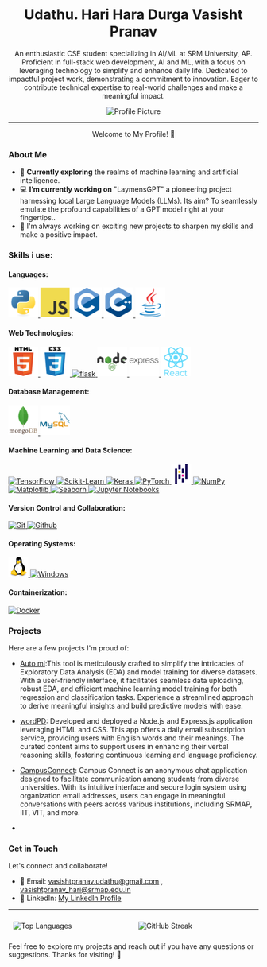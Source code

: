 <div align="center">
  <h1>Udathu. Hari Hara Durga Vasisht Pranav</h1>
  <p>An enthusiastic CSE student specializing in AI/ML at SRM University, AP. Proficient in full-stack
web development, AI and ML, with a focus on leveraging technology to simplify and enhance daily life.
Dedicated to impactful project work, demonstrating a commitment to innovation. Eager to contribute
technical expertise to real-world challenges and make a meaningful impact.</p>
  <img src="https://github.com/HHDVasishtPranav.png" alt="Profile Picture" width="200"/>
</div>

---
<div align="center">Welcome to My Profile! 👋
</div>

### About Me
- 🌱 **Currently exploring** the realms of machine learning and artificial intelligence.
- 💻 **I’m currently working on** "LaymensGPT" a pioneering project harnessing local Large Language Models (LLMs). Its aim? To seamlessly emulate the profound capabilities of a GPT model right at your fingertips..
- 🔭 I'm always working on exciting new projects to sharpen my skills and make a positive impact.

<div align="left">
<h3>Skills i use:</h3>
</div>
<div align="center">
  <h4 align="left">Languages:</h4>
  <p align="left">
    <a href="https://www.python.org" target="_blank" rel="noreferrer" class="language-icon">
      <img src="https://raw.githubusercontent.com/devicons/devicon/master/icons/python/python-original.svg" alt="python" width="60" height="60"/>
    </a>
    <a href="https://developer.mozilla.org/en-US/docs/Web/JavaScript" target="_blank" rel="noreferrer" class="language-icon">
      <img src="https://raw.githubusercontent.com/devicons/devicon/master/icons/javascript/javascript-original.svg" alt="javascript" width="60" height="60"/>
    </a>
    <a href="https://www.cprogramming.com/" target="_blank" rel="noreferrer" class="language-icon">
      <img src="https://raw.githubusercontent.com/devicons/devicon/master/icons/c/c-original.svg" alt="c" width="60" height="60"/>
    </a>
    <a href="https://www.w3schools.com/cpp/" target="_blank" rel="noreferrer" class="language-icon">
      <img src="https://raw.githubusercontent.com/devicons/devicon/master/icons/cplusplus/cplusplus-original.svg" alt="cplusplus" width="60" height="60"/>
    </a>
    <a href="https://www.java.com" target="_blank" rel="noreferrer" class="language-icon">
      <img src="https://raw.githubusercontent.com/devicons/devicon/master/icons/java/java-original.svg" alt="java" width="60" height="60"/>
    </a>
  </p>

  <h4 align="left">Web Technologies:</h4>
  <p align="left">
    <a href="https://www.w3schools.com/html/" target="_blank" rel="noreferrer" class="web-tech-icon">
      <img src="https://raw.githubusercontent.com/devicons/devicon/master/icons/html5/html5-original-wordmark.svg" alt="html5" width="60" height="60"/>
    </a>
    <a href="https://www.w3schools.com/css/" target="_blank" rel="noreferrer" class="web-tech-icon">
      <img src="https://raw.githubusercontent.com/devicons/devicon/master/icons/css3/css3-original-wordmark.svg" alt="css3" width="60" height="60"/>
    </a>
    <a href="https://flask.palletsprojects.com/" target="_blank" rel="noreferrer" class="web-tech-icon">
      <img src="https://www.vectorlogo.zone/logos/pocoo_flask/pocoo_flask-icon.svg" alt="flask" width="60" height="60"/>
    </a>
    <a href="https://nodejs.org" target="_blank" rel="noreferrer" class="web-tech-icon">
      <img src="https://raw.githubusercontent.com/devicons/devicon/master/icons/nodejs/nodejs-original-wordmark.svg" alt="nodejs" width="60" height="60"/>
    </a>
    <a href="https://expressjs.com" target="_blank" rel="noreferrer" class="web-tech-icon">
      <img src="https://raw.githubusercontent.com/devicons/devicon/master/icons/express/express-original-wordmark.svg" alt="express" width="60" height="60"/>
    </a>
    <a href="https://reactjs.org/" target="_blank" rel="noreferrer" class="web-tech-icon">
      <img src="https://raw.githubusercontent.com/devicons/devicon/master/icons/react/react-original-wordmark.svg" alt="react" width="60" height="60"/>
    </a>
  </p>

  <h4 align="left">Database Management:</h4>
  <p align="left">
    <a href="https://www.mongodb.com/" target="_blank" rel="noreferrer" class="database-icon">
      <img src="https://raw.githubusercontent.com/devicons/devicon/master/icons/mongodb/mongodb-original-wordmark.svg" alt="mongodb" width="60" height="60"/>
    </a>
    <a href="https://www.mysql.com/" target="_blank" rel="noreferrer" class="database-icon">
      <img src="https://raw.githubusercontent.com/devicons/devicon/master/icons/mysql/mysql-original-wordmark.svg" alt="mysql" width="60" height="60"/>
    </a>
  </p>

  <h4 align="left">Machine Learning and Data Science:</h4>
  <p align="left">
    <a href="#" target="_blank" rel="noreferrer" class="ml-ds-icon">
      <img src="https://www.vectorlogo.zone/logos/tensorflow/tensorflow-icon.svg" alt="TensorFlow" width="40" height="40">
    </a>
    <a href="#" target="_blank" rel="noreferrer" class="ml-ds-icon">
      <img src="https://upload.wikimedia.org/wikipedia/commons/0/05/Scikit_learn_logo_small.svg" alt="Scikit-Learn" width="40" height="40">
    </a>
    <a href="#" target="_blank" rel="noreferrer" class="ml-ds-icon">
  <img src="https://www.vectorlogo.zone/logos/keras/keras-icon.svg" alt="Keras" width="40" height="40">
</a>
<a href="#" target="_blank" rel="noreferrer" class="ml-ds-icon">
  <img src="https://www.vectorlogo.zone/logos/pytorch/pytorch-icon.svg" alt="PyTorch" width="40" height="40">
</a>
<a href="#" target="_blank" rel="noreferrer" class="ml-ds-icon">
  <img src="https://raw.githubusercontent.com/devicons/devicon/2ae2a900d2f041da66e950e4d48052658d850630/icons/pandas/pandas-original.svg" alt="Pandas" width="40" height="40">
</a>
<a href="#" target="_blank" rel="noreferrer" class="ml-ds-icon">
  <img src="https://upload.wikimedia.org/wikipedia/commons/1/1a/NumPy_logo.svg" alt="NumPy" width="40" height="40">
</a>
<a href="#" target="_blank" rel="noreferrer" class="ml-ds-icon">
  <img src="https://upload.wikimedia.org/wikipedia/commons/8/84/Matplotlib_icon.svg" alt="Matplotlib" width="40" height="40">
</a>
<a href="#" target="_blank" rel="noreferrer" class="ml-ds-icon">
  <img src="https://seaborn.pydata.org/_images/logo-mark-lightbg.svg" alt="Seaborn" width="40" height="40">
</a>
<a href="#" target="_blank" rel="noreferrer" class="ml-ds-icon">
  <img src="https://upload.wikimedia.org/wikipedia/commons/3/38/Jupyter_logo.svg" alt="Jupyter Notebooks" width="40" height="40">
</a>

  </p>

  <h4 align="left">Version Control and Collaboration:</h4>
  <p align="left">
    <a href="#" target="_blank" rel="noreferrer" class="vc-collab-icon">
      <img src="https://www.vectorlogo.zone/logos/git-scm/git-scm-icon.svg" alt="Git" width="40" height="40">
    </a>
    <a href="#" target="_blank" rel="noreferrer" class="vc-collab-icon">
        <img src="https://www.vectorlogo.zone/logos/github/github-icon.svg" alt="Github" width="40" height="40">      
    </a>
  </p>

  <h4 align="left">Operating Systems:</h4>
  <p align="left">
    <a href="#" target="_blank" rel="noreferrer" class="os-icon">
      <img src="https://raw.githubusercontent.com/devicons/devicon/master/icons/linux/linux-original.svg" alt="Linux" width="40" height="40">
    </a>
    <a href="#" target="_blank" rel="noreferrer" class="os-icon">
      <img src="https://upload.wikimedia.org/wikipedia/commons/thumb/8/8d/Windows_darkblue_2012.svg/100px-Windows_darkblue_2012.svg.png" alt="Windows" width="70" height="40">
    </a>
  </p>

  <h4 align="left">Containerization:</h4>
  <p align="left">
    <a href="#" target="_blank" rel="noreferrer" class="containerization-icon">
      <img src="https://www.vectorlogo.zone/logos/docker/docker-icon.svg" alt="Docker" width="40" height="40">
    </a>
  </p>
</div>



### Projects

Here are a few projects I'm proud of:

- [Auto ml](https://github.com/HHDVasishtPranav/Automated_Machine_Learning):This tool is meticulously crafted to simplify the intricacies of Exploratory Data Analysis (EDA) and
model training for diverse datasets. With a user-friendly interface, it facilitates seamless data uploading,
robust EDA, and efficient machine learning model training for both regression and classification tasks.
Experience a streamlined approach to derive meaningful insights and build predictive models with ease.
- [wordPD](https://github.com/HHDVasishtPranav/wordPD): Developed and deployed a Node.js and Express.js application leveraging HTML and CSS. This app offers
a daily email subscription service, providing users with English words and their meanings. The curated
content aims to support users in enhancing their verbal reasoning skills, fostering continuous learning and
language proficiency.
- [CampusConnect](https://github.com/HHDVasishtPranav/CampusConnect): Campus Connect is an anonymous chat application designed to facilitate communication among students from diverse universities. With its intuitive interface and secure login system using organization email addresses, users can engage in meaningful conversations with peers across various institutions, including SRMAP, IIT, VIT, and more.

- 
### Get in Touch

Let's connect and collaborate!

- 📧 Email: vasishtpranav.udathu@gmail.com , vasishtpranav_hari@srmap.edu.in
- 💬 LinkedIn: [My LinkedIn Profile](www.linkedin.com/in/vasishtpranavudathu)

---
<div style="display: flex; ">
    <div style="flex: 50%; padding: 10px;">
        <img src="https://github-readme-stats.vercel.app/api/top-langs?username=hhdvasishtpranav&show_icons=true&locale=en&layout=compact" alt="Top Languages" />
    </div>
    <div style="flex: 50%; padding: 10px;">
        <img src="https://github-readme-streak-stats.herokuapp.com/?user=hhdvasishtpranav&" alt="GitHub Streak" />
    </div>
</div>

Feel free to explore my projects and reach out if you have any questions or suggestions. Thanks for visiting! 🚀

<!--
**HHDVasishtPranav/HHDVasishtPranav** is a ✨ _special_ ✨ repository because its `README.md` (this file) appears on your GitHub profile.

Here are some ideas to get you started:

- 🔭 I’m currently working on ...
- 🌱 I’m currently learning ...
- 👯 I’m looking to collaborate on ...
- 🤔 I’m looking for help with ...
- 💬 Ask me about ...
- 📫 How to reach me: ...
- 😄 Pronouns: ...
- ⚡ Fun fact: ...
-->
